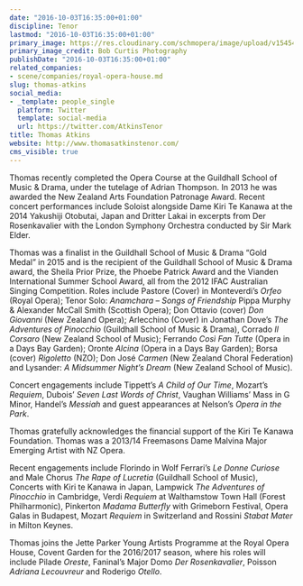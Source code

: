 ```yaml
---
date: "2016-10-03T16:35:00+01:00"
discipline: Tenor
lastmod: "2016-10-03T16:35:00+01:00"
primary_image: https://res.cloudinary.com/schmopera/image/upload/v1545409169/media/webhook-uploads/1475508857808/2016-10-03---Tom_Atkins.jpg.jpg
primary_image_credit: Bob Curtis Photography
publishDate: "2016-10-03T16:35:00+01:00"
related_companies:
- scene/companies/royal-opera-house.md
slug: thomas-atkins
social_media:
- _template: people_single
  platform: Twitter
  template: social-media
  url: https://twitter.com/AtkinsTenor
title: Thomas Atkins
website: http://www.thomasatkinstenor.com/
cms_visible: true
---
```


Thomas recently completed the Opera Course at the Guildhall School of Music & Drama, under the tutelage of Adrian Thompson. In 2013 he was awarded the New Zealand Arts Foundation Patronage Award. Recent concert performances include Soloist alongside Dame Kiri Te Kanawa at the 2014 Yakushiji Otobutai, Japan and Dritter Lakai in excerpts from Der Rosenkavalier with the London Symphony Orchestra conducted by Sir Mark Elder.

Thomas was a finalist in the Guildhall School of Music & Drama “Gold Medal” in 2015 and is the recipient of the Guildhall School of Music & Drama award, the Sheila Prior Prize, the Phoebe Patrick Award and the Vianden International Summer School Award, all from the 2012 IFAC Australian Singing Competition. Roles include Pastore (Cover) in Monteverdi’s *Orfeo* (Royal Opera); Tenor Solo: *Anamchara – Songs of Friendship* Pippa Murphy & Alexander McCall Smith (Scottish Opera); Don Ottavio (cover) *Don Giovanni* (New Zealand Opera); Arlecchino (Cover) in Jonathan Dove’s *The Adventures of Pinocchio* (Guildhall School of Music & Drama), Corrado *Il Corsaro* (New Zealand School of Music); Ferrando *Così Fan Tutte* (Opera in a Days Bay Garden); Oronte *Alcina* (Opera in a Days Bay Garden); Borsa (cover) *Rigoletto* (NZO); Don José *Carmen* (New Zealand Choral Federation) and Lysander: *A Midsummer Night’s Dream* (New Zealand School of Music).

Concert engagements include Tippett’s *A Child of Our Time*, Mozart’s *Requiem*, Dubois’ *Seven Last Words of Christ*, Vaughan Williams’ Mass in G Minor, Handel’s *Messiah* and guest appearances at Nelson’s *Opera in the Park*.

Thomas gratefully acknowledges the financial support of the Kiri Te Kanawa Foundation. Thomas was a 2013/14 Freemasons Dame Malvina Major Emerging Artist with NZ Opera.

Recent engagements include Florindo in Wolf Ferrari’s *Le Donne Curiose* and Male Chorus *The Rape of Lucretia* (Guildhall School of Music), Concerts with Kiri te Kanawa in Japan, Lampwick *The Adventures of Pinocchio* in Cambridge, Verdi *Requiem* at Walthamstow Town Hall (Forest Philharmonic), Pinkerton *Madama Butterfly* with Grimeborn Festival, Opera Galas in Budapest, Mozart *Requiem* in Switzerland and Rossini *Stabat Mater* in Milton Keynes.

Thomas joins the Jette Parker Young Artists Programme at the Royal Opera House, Covent Garden for the 2016/2017 season, where his roles will include Pilade *Oreste*, Faninal’s Major Domo *Der Rosenkavalier*, Poisson *Adriana Lecouvreur* and Roderigo *Otello*.
